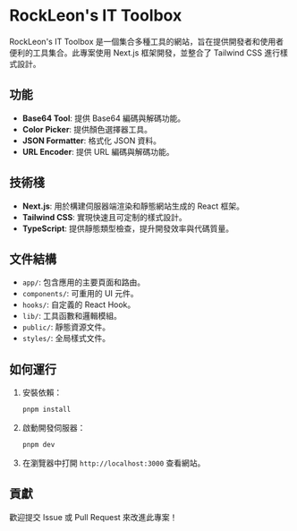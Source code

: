 # RockLeon's IT Toolbox

RockLeon's IT Toolbox 是一個集合多種工具的網站，旨在提供開發者和使用者便利的工具集合。此專案使用 Next.js 框架開發，並整合了 Tailwind CSS 進行樣式設計。

## 功能

- **Base64 Tool**: 提供 Base64 編碼與解碼功能。
- **Color Picker**: 提供顏色選擇器工具。
- **JSON Formatter**: 格式化 JSON 資料。
- **URL Encoder**: 提供 URL 編碼與解碼功能。

## 技術棧

- **Next.js**: 用於構建伺服器端渲染和靜態網站生成的 React 框架。
- **Tailwind CSS**: 實現快速且可定制的樣式設計。
- **TypeScript**: 提供靜態類型檢查，提升開發效率與代碼質量。

## 文件結構

- `app/`: 包含應用的主要頁面和路由。
- `components/`: 可重用的 UI 元件。
- `hooks/`: 自定義的 React Hook。
- `lib/`: 工具函數和邏輯模組。
- `public/`: 靜態資源文件。
- `styles/`: 全局樣式文件。

## 如何運行

1. 安裝依賴：
   ```bash
   pnpm install
   ```
2. 啟動開發伺服器：
   ```bash
   pnpm dev
   ```
3. 在瀏覽器中打開 `http://localhost:3000` 查看網站。

## 貢獻

歡迎提交 Issue 或 Pull Request 來改進此專案！